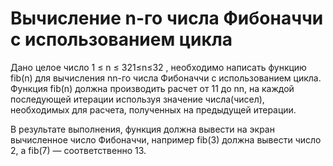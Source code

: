 # Вычисление n-го числа Фибоначчи с использованием цикла

Дано целое число 1 ≤ n ≤ 321≤n≤32 , необходимо написать функцию fib(n) для вычисления nn-го числа Фибоначчи с использованием цикла. Функция fib(n) должна производить расчет от 11 до nn, на каждой последующей итерации используя значение числа(чисел), необходимых для расчета, полученных на предыдущей итерации.

В результате выполнения, функция должна вывести на экран вычисленное число Фибоначчи, например fib(3) должна вывести число 2, а fib(7) — соответственно 13.
